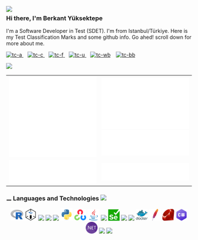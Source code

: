 <picture>
  <source media="(prefers-color-scheme: dark)" srcset="https://pbs.twimg.com/media/FyGLarfXwAAJ_tI?format=jpg&name=4096x4096">
  <img align="left" src="https://pbs.twimg.com/media/FyGLarfXwAAJ_tI?format=jpg&name=4096x4096"/>
</picture>

<p></p>

### Hi there, I'm Berkant Yüksektepe

<p>I'm a Software Developer in Test (SDET). I'm from Istanbul/Türkiye. Here is my Test Classification Marks and some github info. Go ahed! scroll down for more about me.</p>

<a href="https://github.com/Berkantyuks/QA-Project-Test-Classification-Mark#test-class-a" rel="tc-a">
  <picture>
    <source media="(prefers-color-scheme: dark)" srcset="https://github.com/Berkantyuks/QA-Project-Test-Classification-Mark/blob/main/TCM-114x40-dark/114x40-tc-a.png">
    <img width="79px" style="border-width: 0;" src="https://github.com/Berkantyuks/QA-Project-Test-Classification-Mark/blob/main/TCM-114x40-light/114x40-tc-a.png" alt="tc-a" />
  </picture>
</a>
&ensp;
<a href="https://github.com/Berkantyuks/QA-Project-Test-Classification-Mark#test-class-c" rel="tc-c">
  <picture>
    <source media="(prefers-color-scheme: dark)" srcset="https://github.com/Berkantyuks/QA-Project-Test-Classification-Mark/blob/main/TCM-114x40-dark/114x40-tc-c.png">
    <img width="79px" style="border-width: 0;" src="https://github.com/Berkantyuks/QA-Project-Test-Classification-Mark/blob/main/TCM-114x40-light/114x40-tc-c.png" alt="tc-c" />
  </picture>
</a>
&ensp;
<a href="https://github.com/Berkantyuks/QA-Project-Test-Classification-Mark#test-class-f" rel="tc-f">
  <picture>
    <source media="(prefers-color-scheme: dark)" srcset="https://github.com/Berkantyuks/QA-Project-Test-Classification-Mark/blob/main/TCM-114x40-dark/114x40-tc-f.png">
    <img width="79px" style="border-width: 0;" src="https://github.com/Berkantyuks/QA-Project-Test-Classification-Mark/blob/main/TCM-114x40-light/114x40-tc-f.png" alt="tc-f" />
  </picture>
</a>
&ensp;
<a href="https://github.com/Berkantyuks/QA-Project-Test-Classification-Mark#test-class-u" rel="tc-u">
  <picture>
    <source media="(prefers-color-scheme: dark)" srcset="https://github.com/Berkantyuks/QA-Project-Test-Classification-Mark/blob/main/TCM-114x40-dark/114x40-tc-u.png">
    <img width="79px" style="border-width: 0;" src="https://github.com/Berkantyuks/QA-Project-Test-Classification-Mark/blob/main/TCM-114x40-light/114x40-tc-u.png" alt="tc-u" />
  </picture>
</a>
&ensp;
<a href="https://github.com/Berkantyuks/QA-Project-Test-Classification-Mark" rel="tc-wb"><img width="79px" style="border-width: 0;" src="https://github.com/Berkantyuks/QA-Project-Test-Classification-Mark/blob/main/TCM-114x40-box/114x40-wb.png" alt="tc-wb" /></a>
&ensp;
<a href="https://github.com/Berkantyuks/QA-Project-Test-Classification-Mark" rel="tc-bb"><img width="79px" style="border-width: 0;" src="https://github.com/Berkantyuks/QA-Project-Test-Classification-Mark/blob/main/TCM-114x40-box/114x40-bb.png" alt="tc-bb" /></a>
</br>

<picture><source media="(prefers-color-scheme: dark)" srcset="https://github.com/Berkantyuks/Berkantyuks/blob/main/images/cizgi-dark.png"><img src="https://user-images.githubusercontent.com/61010367/183224999-7c80dc90-b810-43db-aea0-a7b61b60c937.png"/></picture>

<table>
<tr>
  <td>
  <img src="/metrics.plugin.stackoverflow.svg"/>
  </td>
  <td>
      <img src="/metrics.plugin.habits.charts.svg"></img>
      <br/>
      <img src="/metrics.plugin.languages.indepth.svg"></img>

  </td>
</tr>
<tr>
  <td>
     <img src="/metrics.plugin.achievements.compact.svg"></img>
  </td>
  <td>
      <img src="/metrics.plugin.topics.svg"></img>
  </td>
</tr>
</table>

### &#9866; Languages and Technologies <picture><source media="(prefers-color-scheme: dark)" srcset="https://github.com/Berkantyuks/Berkantyuks/blob/main/images/cizgi-dark.png"><img src="https://user-images.githubusercontent.com/61010367/183224999-7c80dc90-b810-43db-aea0-a7b61b60c937.png"/></picture>

<div align="center">
<code><img width="34" src="https://raw.githubusercontent.com/github/explore/80688e429a7d4ef2fca1e82350fe8e3517d3494d/topics/r/r.png" /></code>
<code><img width="33" src="https://github.com/Berkantyuks/TestR-Framework/blob/main/img/TestR-Logo.png" /></code>
<code><img width="28" src="https://ggplot2.tidyverse.org/logo.png" /></code>
<code><img width="28" src="https://rstudio-education.github.io/shiny-course/images/shiny.png" /></code>
<code><img width="28" src="https://magrittr.tidyverse.org/logo.png" /></code>
<code><img width="34" src="https://raw.githubusercontent.com/devicons/devicon/master/icons/python/python-original.svg" /></code>
<code><img width="32" src="https://raw.githubusercontent.com/devicons/devicon/master/icons/opencv/opencv-original.svg" /></code>
<code><img width="32" src="https://raw.githubusercontent.com/devicons/devicon/master/icons/java/java-original.svg" /></code>
<code><img width="31" src="https://junit.org/junit5/assets/img/junit5-logo.png" /></code>
<code><img width="31" src="https://raw.githubusercontent.com/github/explore/6c7084bb772f6fabaae377f5ae4a607594234ee6/topics/selenium/selenium.png" /></code>
<code><img width="28" src="https://static1.smartbear.co/cucumber/media/images/logos/icons/cucumber-open-icon.svg" /></code>
<code><img width="31" src="https://robotframework.org/img/RF.svg" /></code>
<code><img width="32" src="https://raw.githubusercontent.com/devicons/devicon/master/icons/docker/docker-original-wordmark.svg" /></code>
<code><img width="32" src="https://raw.githubusercontent.com/github/explore/80688e429a7d4ef2fca1e82350fe8e3517d3494d/topics/maven/maven.png" /></code>
<code><img width="32" src="https://raw.githubusercontent.com/github/explore/80688e429a7d4ef2fca1e82350fe8e3517d3494d/topics/ruby/ruby.png" /></code>
<code><img width="32" src="https://raw.githubusercontent.com/github/explore/80688e429a7d4ef2fca1e82350fe8e3517d3494d/topics/csharp/csharp.png" /></code>
<code><img width="32" src="https://raw.githubusercontent.com/github/explore/93d8a67084f94b2a444e510199a6e7622e5b09a3/topics/dotnet/dotnet.png" /></code>
<code><img width="32" src="https://avatars.githubusercontent.com/u/2678858?s=280&v=4" /></code>
<code><img width="32" src="https://www.nuget.org/profiles/specflow/avatar?imageSize=512" /></code>
</div>


<!--
**Berkantyuks/Berkantyuks** is a ✨ _special_ ✨ repository because its `README.md` (this file) appears on your GitHub profile.

Here are some ideas to get you started:

- 🔭 I’m currently working on ...
- 🌱 I’m currently learning ...
- 👯 I’m looking to collaborate on ...
- 🤔 I’m looking for help with ...
- 💬 Ask me about ...
- 📫 How to reach me: ...
- 😄 Pronouns: ...
- ⚡ Fun fact: ...
-->
